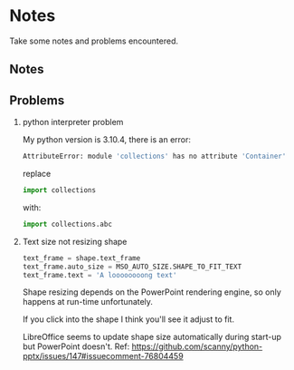 # Notes
Take some notes and problems encountered.

## Notes


## Problems
1. python interpreter problem

    My python version is 3.10.4, there is an error: 
    ```bash
    AttributeError: module 'collections' has no attribute 'Container'
    ```
    replace
    ```python
    import collections
    ```
    with:
    ```python
    import collections.abc
    ```
2. Text size not resizing shape

    ```python
    text_frame = shape.text_frame
    text_frame.auto_size = MSO_AUTO_SIZE.SHAPE_TO_FIT_TEXT
    text_frame.text = 'A loooooooong text'
    ```
    Shape resizing depends on the PowerPoint rendering engine, so only happens at run-time unfortunately.

    If you click into the shape I think you'll see it adjust to fit.

    LibreOffice seems to update shape size automatically during start-up but PowerPoint doesn't.
    Ref:
    https://github.com/scanny/python-pptx/issues/147#issuecomment-76804459
    
